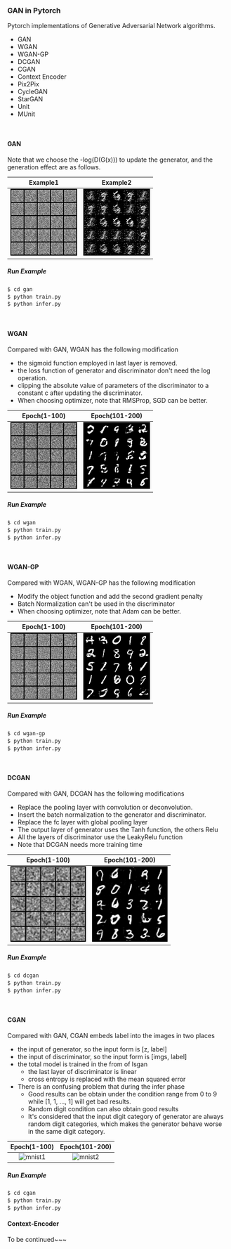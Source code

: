 ### GAN in Pytorch

Pytorch implementations of Generative Adversarial Network algorithms. 

* GAN
* WGAN
* WGAN-GP
* DCGAN
* CGAN
* Context Encoder
* Pix2Pix
* CycleGAN
* StarGAN
* Unit
* MUnit

&emsp;

#### GAN

Note that we choose the -log(D(G(x))) to update the generator, and the generation effect are as follows.

|             Example1             |             Example2             |
| :------------------------------: | :------------------------------: |
| ![mnist1](gan/images/mnist1.gif) | ![mnist2](gan/images/mnist2.gif) |

##### Run Example

```bash
$ cd gan
$ python train.py
$ python infer.py
```

&emsp;

#### WGAN

Compared with GAN, WGAN has the following modification

* the sigmoid function employed in last layer is removed.
* the loss function of generator and discriminator don't need the log operation.
* clipping the absolute value of  parameters of the discriminator to a constant c after updating the discriminator.
* When choosing optimizer, note that RMSProp, SGD can be better.

|             Epoch(1-100)             |             Epoch(101-200)             |
| :------------------------------: | :------------------------------: |
| ![mnist1](wgan/images/mnist1.gif) | ![mnist2](wgan/images/mnist2.gif) |

##### Run Example

```bash
$ cd wgan
$ python train.py
$ python infer.py
```

&emsp;

#### WGAN-GP

Compared with WGAN, WGAN-GP has the following modification
* Modify the object function and add the second gradient penalty
* Batch Normalization can't be used in the discriminator
* When choosing optimizer, note that Adam can be better.

|             Epoch(1-100)             |             Epoch(101-200)             |
| :------------------------------: | :------------------------------: |
| ![mnist1](wgan-gp/images/mnist1.gif) | ![mnist2](wgan-gp/images/mnist2.gif) |

##### Run Example

```bash
$ cd wgan-gp
$ python train.py
$ python infer.py
```

&emsp;

#### DCGAN
Compared with GAN, DCGAN has the following modifications
* Replace the pooling layer with convolution or deconvolution.
* Insert the batch normalization to the generator and discriminator.
* Replace the fc layer with global pooling layer
* The output layer of generator uses the Tanh function, the others Relu
* All the layers of discriminator use the LeakyRelu function
* Note that DCGAN needs more training time

|             Epoch(1-100)             |             Epoch(101-200)             |
| :------------------------------: | :------------------------------: |
| ![mnist1](dcgan/images/mnist1.gif) | ![mnist2](dcgan/images/mnist2.gif) |

##### Run Example

```bash
$ cd dcgan
$ python train.py
$ python infer.py
```

&emsp;

#### CGAN
Compared with GAN, CGAN embeds label into the images in two places
* the input of generator, so the input form is [z, label]
* the input of discriminator, so the input form is [imgs, label]
* the total model is trained in the from of lsgan
  * the last layer of discriminator is linear
  * cross entropy is replaced with the mean squared error
* There is an confusing problem that during the infer phase
  * Good results can be obtain under the condition range from 0 to 9 while [1, 1, ..., 1] will get bad results.
  * Random digit condition can also obtain good results
  * It's considered that the input digit category of generator are always random digit categories, which makes the generator behave worse in the same digit category.

|             Epoch(1-100)             |             Epoch(101-200)             |
| :------------------------------: | :------------------------------: |
| ![mnist1](cgan/images/mnist1.gif)| ![mnist2](cgan/images/mnist2.gif) |

##### Run Example

```bash
$ cd cgan
$ python train.py
$ python infer.py
```

#### Context-Encoder
To be continued~~~